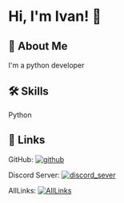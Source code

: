 
# Hi, I'm Ivan! 👋


## 🚀 About Me
I'm a python developer


## 🛠 Skills
Python


## 🔗 Links

GitHub: [![github](https://img.shields.io/github/followers/drakeven4?style=for-the-badge)](https://github.com/Drakeven4)

Discord Server: [![discord_sever](https://img.shields.io/discord/1025690869522767964?style=for-the-badge)](https://discord.gg/r9Vd5jH9vh)

AllLinks: [![AllLinks](https://svgx.ru/svg/2450097.svg)](https://sites.google.com/view/drakeven4/index)

